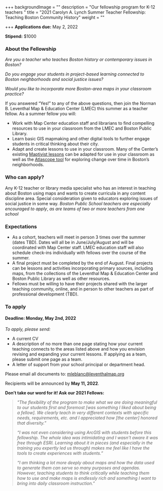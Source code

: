 +++
backgroundImage = ""
description = "Our fellowship program for K-12 teachers "
title = "2021 Carolyn A. Lynch Summer Teacher Fellowship: Teaching Boston Community History"
weight = ""

+++
**Applications due:** May 2, 2022

**Stipend:** $1000

### **About the Fellowship**

_Are you a teacher who teaches Boston history or contemporary issues in Boston?_

_Do you engage your students in project-based learning connected to Boston neighborhoods and social justice issues?_

_Would you like to incorporate more Boston-area maps in your classroom practice?_

If you answered “Yes!” to any of the above questions, then join the Norman B. Leventhal Map & Education Center (LMEC) this summer as a teacher fellow. As a summer fellow you will:

* Work with Map Center education staff and librarians to find compelling resources to use in your classroom from the LMEC and Boston Public Library.
* Learn basic GIS mapmaking and other digital tools to further engage students in critical thinking about their city.
* Adapt and create lessons to use in your classroom. Many of the Center’s existing [Maptivist lessons](https://www.leventhalmap.org/education/k12/maptivists/) can be adapted for use in your classroom as well as the [Atlascope tool](https://atlascope.leventhalmap.org/) for exploring change over time in Boston’s neighborhoods.

### **Who can apply?**

Any K-12 teacher or library media specialist who has an interest in teaching about Boston using maps and wants to create curricula in any content discipline area. Special consideration given to educators exploring issues of social justice in some way. _Boston Public School teachers are especially encouraged to apply_, _as are teams of two or more teachers from one school_

### **Expectations**

* As a cohort, teachers will meet in person 3 times over the summer (dates TBD). Dates will all be in June/July/August and will be coordinated with Map Center staff. LMEC education staff will also schedule check-ins individually with fellows over the course of the summer.
* A final project must be completed by the end of August. Final projects can be lessons and activities incorporating primary sources, including maps, from the collections of the Leventhal Map & Education Center and Boston Public Library as well as other resources.
* Fellows must be willing to have their projects shared with the larger teaching community, online, and in person to other teachers as part of professional development (TBD).

### **To apply**

#### **Deadline: Monday, May 2nd, 2022**

_To apply, please send:_

* A current CV
* A description of no more than one page stating how your current teaching connects to the areas listed above and how you envision revising and expanding your current lessons. If applying as a team, please submit one page as a team.
* A letter of support from your school principal or department head.

Please email all documents to: [mleblanc@leventhalmap.org](mailto:mleblanc@leventhalmap.org)

Recipients will be announced by **May 11, 2022**.

**Don’t take our word for it! Ask our 2021 Fellows:**

> _"The flexibility of the program to make what we are doing meaningful to our students first and foremost \[was something I liked about being a fellow\]. We clearly teach in very different contexts with specific needs, requirements, etc. and I appreciated how \[the center\] honored that diversity.”_
>
> _“I was not even considering using ArcGIS with students before this fellowship. The whole idea was intimidating and I wasn't aware it was free through ESRI. Learning about it in pieces (and especially in the training you expertly led us through) makes me feel like I have the tools to create experiences with students.”_
>
> _“I am thinking a lot more deeply about maps and how the data used to generate them can serve so many purposes and agendas. However, teaching students to think critically while teaching them how to use and make maps is endlessly rich and something I want to bring into daily classroom instruction.”_